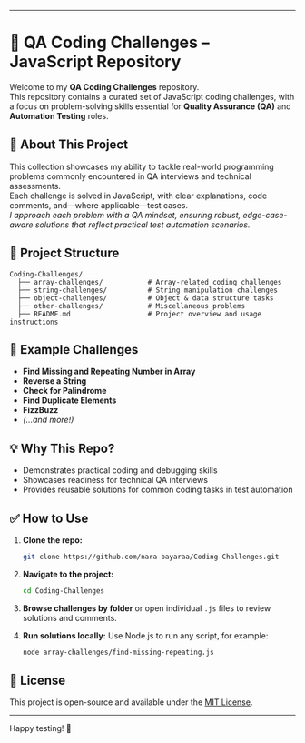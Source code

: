 
---

# 🚀 QA Coding Challenges – JavaScript Repository

Welcome to my **QA Coding Challenges** repository.  
This repository contains a curated set of JavaScript coding challenges, with a focus on problem-solving skills essential for **Quality Assurance (QA)** and **Automation Testing** roles.

## 📝 About This Project

This collection showcases my ability to tackle real-world programming problems commonly encountered in QA interviews and technical assessments.  
Each challenge is solved in JavaScript, with clear explanations, code comments, and—where applicable—test cases.  
*I approach each problem with a QA mindset, ensuring robust, edge-case-aware solutions that reflect practical test automation scenarios.*


## 📂 Project Structure

```
Coding-Challenges/
  ├── array-challenges/           # Array-related coding challenges
  ├── string-challenges/          # String manipulation challenges
  ├── object-challenges/          # Object & data structure tasks
  ├── other-challenges/           # Miscellaneous problems
  ├── README.md                   # Project overview and usage instructions
```

## 🧩 Example Challenges

* **Find Missing and Repeating Number in Array**
* **Reverse a String**
* **Check for Palindrome**
* **Find Duplicate Elements**
* **FizzBuzz**
* *(...and more!)*

## 💡 Why This Repo?

* Demonstrates practical coding and debugging skills
* Showcases readiness for technical QA interviews
* Provides reusable solutions for common coding tasks in test automation

## ✅ How to Use

1. **Clone the repo:**

   ```bash
   git clone https://github.com/nara-bayaraa/Coding-Challenges.git
   ```

2. **Navigate to the project:**

   ```bash
   cd Coding-Challenges
   ```

3. **Browse challenges by folder** or open individual `.js` files to review solutions and comments.

4. **Run solutions locally:**
   Use Node.js to run any script, for example:

   ```bash
   node array-challenges/find-missing-repeating.js
   ```

## 📃 License

This project is open-source and available under the [MIT License](LICENSE).

---
Happy testing! 🚀
